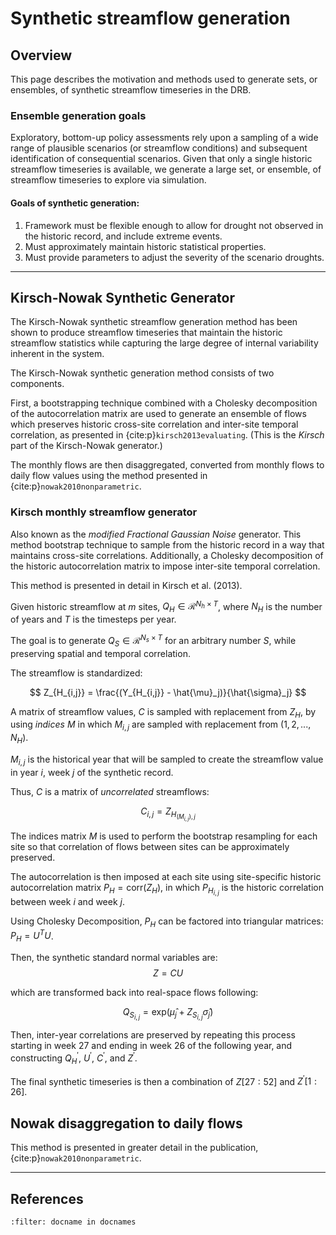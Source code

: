 # Synthetic streamflow generation

## Overview

This page describes the motivation and methods used to generate sets, or ensembles, of synthetic streamflow timeseries in the DRB.

### Ensemble generation goals

Exploratory, bottom-up policy assessments rely upon a sampling of a wide range of plausible scenarios (or streamflow conditions) and subsequent identification of consequential scenarios. Given that only a single historic streamflow timeseries is available, we generate a large set, or ensemble, of streamflow timeseries to explore via simulation.

#### Goals of synthetic generation:
1. Framework must be flexible enough to allow for drought not observed in the historic record, and include extreme events.
2. Must approximately maintain historic statistical properties.
3. Must provide parameters to adjust the severity of the scenario droughts.

***
## Kirsch-Nowak Synthetic Generator

The Kirsch-Nowak synthetic streamflow generation method has been shown to produce streamflow timeseries that maintain the historic streamflow statistics while capturing the large degree of internal variability inherent in the system.

The Kirsch-Nowak synthetic generation method consists of two components.

First, a bootstrapping technique combined with a Cholesky decomposition of the autocorrelation matrix are used to generate an ensemble of flows which preserves historic cross-site correlation and inter-site temporal correlation, as presented in {cite:p}`kirsch2013evaluating`. (This is the *Kirsch* part of the Kirsch-Nowak generator.)

The monthly flows are then disaggregated, converted from monthly flows to daily flow values using the method presented in {cite:p}`nowak2010nonparametric`.

### Kirsch monthly streamflow generator

Also known as the *modified Fractional Gaussian Noise* generator. This method bootstrap technique to sample from the historic record in a way that maintains cross-site correlations.  Additionally, a Cholesky decomposition of the historic autocorrelation matrix to impose inter-site temporal correlation.

This method is presented in detail in Kirsch et al. (2013).

Given historic streamflow at $m$ sites, $Q_H \in \mathcal{R}^{N_h \times T}$, where $N_H$ is the number of years and $T$ is the timesteps per year.

The goal is to generate $Q_S \in \mathcal{R}^{N_s \times T}$ for an arbitrary number $S$, while preserving spatial and temporal correlation.

The streamflow is standardized:

$$
Z_{H_{i,j}} = \frac{(Y_{H_{i,j}} - \hat{\mu}_j)}{\hat{\sigma}_j}
$$

A matrix of streamflow values, $C$ is sampled with replacement from $Z_H$, by using *indices* $M$ in which $M_{i,j}$ are sampled with replacement from $(1,2,...,N_H)$.

$M_{i,j}$ is the historical year that will be sampled to create the streamflow value in year $i$, week $j$ of the synthetic record.

Thus, $C$ is a matrix of *uncorrelated* streamflows:

$$
C_{i,j} = Z_{H_{(M_{i,j}),j}}
$$

The indices matrix $M$ is used to perform the bootstrap resampling for each site so that correlation of flows between sites can be approximately preserved.

The autocorrelation is then imposed at each site using site-specific historic autocorrelation matrix $P_H = \text{corr}(Z_H)$, in which $P_{H_{i,j}}$ is the historic correlation between week $i$ and week $j$.

Using Cholesky Decomposition, $P_H$ can be factored into triangular matrices: $P_H = U^TU$.

Then, the synthetic standard normal variables are:
$$
Z = CU
$$

which are transformed back into real-space flows following:

$$
Q_{S_{i,j}} = \text{exp}(\hat{\mu}_j + Z_{S_{i,j}}\hat{\sigma}_j)
$$

Then, inter-year correlations are preserved by repeating this process starting in week 27 and ending in week 26 of the following year, and constructing $Q_H^'$, $U^'$, $C^'$, and $Z^'$.

The final synthetic timeseries is then a combination of $Z[27:52]$ and $Z^'[1:26]$.

## Nowak disaggregation to daily flows

This method is presented in greater detail in the publication, {cite:p}`nowak2010nonparametric`.

***
## References
```{bibliography}
:filter: docname in docnames
```
